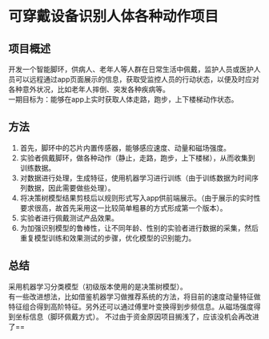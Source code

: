 # 可穿戴设备识别人体各种动作项目
## 项目概述
开发一个智能脚环，供病人、老年人等人群在日常生活中佩戴，监护人员或医护人员可以远程通过app页面展示的信息，获取受监控人员的行动状态，以便及时应对各种意外状况，比如老年人摔倒、突发各种疾病等。  
一期目标为：能够在app上实时获取人体走路，跑步，上下楼梯动作状态。
## 方法
1. 首先，脚环中的芯片内置传感器，能够感应速度、动量和磁场强度。
2. 实验者佩戴脚环，做各种动作（静止，走路，跑步，上下楼梯），从而收集到训练数据。
3. 对数据进行处理，生成特征，使用机器学习进行训练（由于训练数据为时间序列数据，因此需要做些处理）。
4. 将决策树模型结果剪枝后以规则形式写入app供前端展示。（由于展示的实时性要求很高，故首先采用这一比较简单粗暴的方式形成第一个版本）。
5. 实验者进行佩戴测试产品效果。
6. 为加强识别模型的鲁棒性，让不同年龄、性别的实验者进行数据的采集，然后重复模型训练和效果测试的步骤，优化模型的识别能力。
## 总结
采用机器学习分类模型（初级版本使用的是决策树模型）。  
有一些改进想法，比如借鉴机器学习做推荐系统的方法，将目前的速度动量特征做特征组合得到高阶特征。另外还可以通过傅里叶变换得到步频信息。从磁场强度得到坐标信息（脚环佩戴方式）。 
不过由于资金原因项目搁浅了，应该没机会再改进了==  


